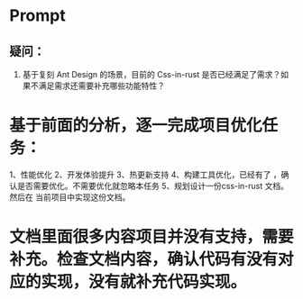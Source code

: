 
# Prompt

## 疑问：
1. 基于复刻 Ant Design 的场景，目前的 Css-in-rust 是否已经满足了需求？如果不满足需求还需要补充哪些功能特性？



# 基于前面的分析，逐一完成项目优化任务：
1、性能优化
2、开发体验提升
3、热更新支持
4、构建工具优化，已经有了 ，确认是否需要优化。不需要优化就忽略本任务
5、规划设计一份css-in-rust 文档。然后在 当前项目中实现这份文档。

# 文档里面很多内容项目并没有支持，需要补充。检查文档内容，确认代码有没有对应的实现，没有就补充代码实现。
